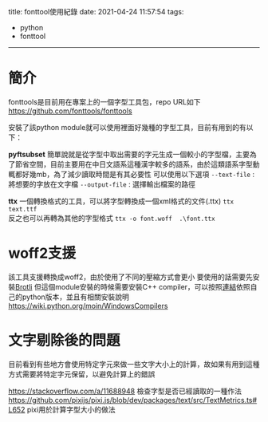 title: fonttool使用紀錄
date: 2021-04-24 11:57:54
tags: 
- python
- fonttool
---
# 簡介 
fonttools是目前用在專案上的一個字型工具包，repo URL如下
https://github.com/fonttools/fonttools

安裝了該python module就可以使用裡面好幾種的字型工具，目前有用到的有以下：

**pyftsubset**
簡單說就是從字型中取出需要的字元生成一個較小的字型檔，主要為了節省空間，目前主要用在中日文語系這種漢字較多的語系，由於這類語系字型動輒都好幾mb，為了減少讀取時間是有其必要性
可以使用以下選項
`--text-file` : 將想要的字放在文字檔
`--output-file` : 選擇輸出檔案的路徑

**ttx**
一個轉換格式的工具，可以將字型轉換成一個xml格式的文件(.ttx)
`ttx text.ttf`  
反之也可以再轉為其他的字型格式
`ttx -o font.woff  .\font.ttx`

# woff2支援
該工具支援轉換成woff2，由於使用了不同的壓縮方式會更小
要使用的話需要先安裝[Brotli](https://github.com/google/brotli) 
但這個module安裝的時候需要安裝C++ compiler，可以按照[連結](https://wiki.python.org/moin/WindowsCompilers#Which_Microsoft_Visual_C.2B-.2B-_compiler_to_use_with_a_specific_Python_version_.3F)依照自己的python版本，並且有相關安裝說明
https://wiki.python.org/moin/WindowsCompilers

# 文字剔除後的問題

目前看到有些地方會使用特定字元來做一些文字大小上的計算，故如果有用到這種方式需要將特定字元保留，以避免計算上的錯誤

https://stackoverflow.com/a/11688948
檢查字型是否已經讀取的一種作法
https://github.com/pixijs/pixi.js/blob/dev/packages/text/src/TextMetrics.ts#L652
pixi用於計算字型大小的做法